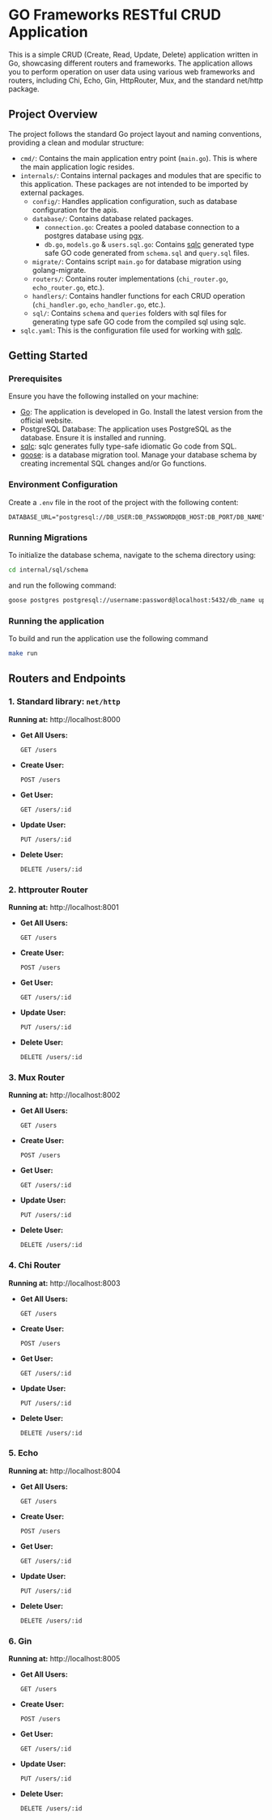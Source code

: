 # GO Frameworks RESTful CRUD Application

This is a simple CRUD (Create, Read, Update, Delete) application written in Go, showcasing different routers and frameworks. The application allows you to perform operation on user data using various web frameworks and routers, including Chi, Echo, Gin, HttpRouter, Mux, and the standard net/http package.

## Project Overview

The project follows the standard Go project layout and naming conventions, providing a clean and modular structure:

- `cmd/`: Contains the main application entry point (`main.go`). This is where the main application logic resides.
- `internals/`: Contains internal packages and modules that are specific to this application. These packages are not intended to be imported by external packages.
  - `config/`: Handles application configuration, such as database configuration for the apis.
  - `database/`: Contains database related packages.
    - `connection.go`: Creates a pooled database connection to a postgres database using [pgx](https://github.com/jackc/pgx).
    - `db.go`, `models.go` & `users.sql.go`: Contains [sqlc](https://docs.sqlc.dev/en/latest/index.html) generated type safe GO code generated from `schema.sql` and `query.sql` files.
  - `migrate/`: Contains script `main.go` for database migration using golang-migrate.
  - `routers/`: Contains router implementations (`chi_router.go`, `echo_router.go`, etc.).
  - `handlers/`: Contains handler functions for each CRUD operation (`chi_handler.go`, `echo_handler.go`, etc.).
  - `sql/`: Contains `schema` and `queries` folders with sql files for generating type safe GO code from the compiled sql using sqlc.
- `sqlc.yaml`: This is the configuration file used for working with [sqlc](https://docs.sqlc.dev/en/latest/index.html).

## Getting Started

### Prerequisites

Ensure you have the following installed on your machine:

- [Go](https://golang.org/dl/): The application is developed in Go. Install the latest version from the official website.
- PostgreSQL Database: The application uses PostgreSQL as the database. Ensure it is installed and running.
- [sqlc](https://docs.sqlc.dev/en/latest/): sqlc generates fully type-safe idiomatic Go code from SQL.
- [goose](https://pressly.github.io/goose/): is a database migration tool. Manage your database schema by creating incremental SQL changes and/or Go functions.

### Environment Configuration

Create a `.env` file in the root of the project with the following content:

```env
DATABASE_URL="postgresql://DB_USER:DB_PASSWORD@DB_HOST:DB_PORT/DB_NAME"

```

### Running Migrations

To initialize the database schema, navigate to the schema directory using:

```bash
cd internal/sql/schema
```

and run the following command:

```bash
goose postgres postgresql://username:password@localhost:5432/db_name up
```

### Running the application

To build and run the application use the following command

```bash
make run
```

## Routers and Endpoints

### 1. Standard library: `net/http`

**Running at:** http://localhost:8000

- **Get All Users:**
  ```plaintext
  GET /users
  ```
- **Create User:**
  ```plaintext
  POST /users
  ```
- **Get User:**
  ```plaintext
  GET /users/:id
  ```
- **Update User:**
  ```plaintext
  PUT /users/:id
  ```
- **Delete User:**
  ```plaintext
  DELETE /users/:id
  ```

### 2. httprouter Router

**Running at:** http://localhost:8001

- **Get All Users:**
  ```plaintext
  GET /users
  ```
- **Create User:**
  ```plaintext
  POST /users
  ```
- **Get User:**
  ```plaintext
  GET /users/:id
  ```
- **Update User:**
  ```plaintext
  PUT /users/:id
  ```
- **Delete User:**
  ```plaintext
  DELETE /users/:id
  ```

### 3. Mux Router

**Running at:** http://localhost:8002

- **Get All Users:**
  ```plaintext
  GET /users
  ```
- **Create User:**
  ```plaintext
  POST /users
  ```
- **Get User:**
  ```plaintext
  GET /users/:id
  ```
- **Update User:**
  ```plaintext
  PUT /users/:id
  ```
- **Delete User:**
  ```plaintext
  DELETE /users/:id
  ```

### 4. Chi Router

**Running at:** http://localhost:8003

- **Get All Users:**
  ```plaintext
  GET /users
  ```
- **Create User:**
  ```plaintext
  POST /users
  ```
- **Get User:**
  ```plaintext
  GET /users/:id
  ```
- **Update User:**
  ```plaintext
  PUT /users/:id
  ```
- **Delete User:**
  ```plaintext
  DELETE /users/:id
  ```

### 5. Echo

**Running at:** http://localhost:8004

- **Get All Users:**
  ```plaintext
  GET /users
  ```
- **Create User:**
  ```plaintext
  POST /users
  ```
- **Get User:**
  ```plaintext
  GET /users/:id
  ```
- **Update User:**
  ```plaintext
  PUT /users/:id
  ```
- **Delete User:**
  ```plaintext
  DELETE /users/:id
  ```

### 6. Gin

**Running at:** http://localhost:8005

- **Get All Users:**
  ```plaintext
  GET /users
  ```
- **Create User:**
  ```plaintext
  POST /users
  ```
- **Get User:**
  ```plaintext
  GET /users/:id
  ```
- **Update User:**
  ```plaintext
  PUT /users/:id
  ```
- **Delete User:**
  ```plaintext
  DELETE /users/:id
  ```
